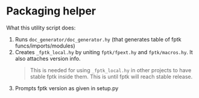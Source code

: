 
# Packaging helper

What this utility script does:
1. Runs `doc_generator/doc_generator.hy` (that generates table of fptk funcs/imports/modules)
2. Creates `_fptk_local.hy` by uniting `fptk/fpext.hy` and `fptk/macros.hy`. It also attaches version info.
   > This is needed for using `_fptk_local.hy` in other projects to have stable fptk inside them.
   > This is until fptk will reach stable release.
3. Prompts fptk version as given in setup.py

